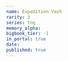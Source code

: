 ```yaml
---
name: Expedition Vash
rarity: 3
series: tng
memory_alpha:
bigbook_tier: -1
in_portal: true
date:
published: true
---
```



